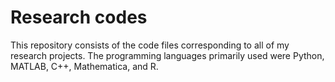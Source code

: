 # Research codes
This repository consists of the code files corresponding to all of my research projects. The programming languages primarily used were Python, MATLAB, C++, Mathematica, and R.
